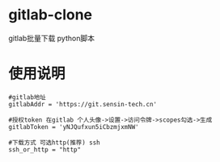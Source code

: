 # gitlab-clone
gitlab批量下载 python脚本

# 使用说明
    #gitlab地址
    gitlabAddr = 'https://git.sensin-tech.cn'
    
    #授权token 在gitlab 个人头像->设置->访问令牌->scopes勾选->生成
    gitlabToken = 'yNJQufxun5iCbzmjxmNW'
    
    #下载方式 可选http(推荐) ssh
    ssh_or_http = "http"
